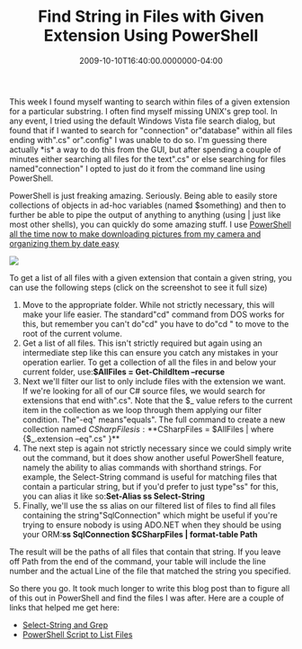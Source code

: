 ﻿---
title: Find String in Files with Given Extension Using PowerShell
date: "2009-10-10T16:40:00.0000000-04:00"
description: This week I found myself wanting to search within files of a given
featuredImage: img/find-string-in-files-with-given-extension-using-powershell-featured.png
---

This week I found myself wanting to search within files of a given extension for a particular substring. I often find myself missing UNIX's grep tool. In any event, I tried using the default Windows Vista file search dialog, but found that if I wanted to search for "connection" or"database" within all files ending with".cs" or".config" I was unable to do so. I'm guessing there actually \*is\* a way to do this from the GUI, but after spending a couple of minutes either searching all files for the text".cs" or else searching for files named"connection" I opted to just do it from the command line using PowerShell.

PowerShell is just freaking amazing. Seriously. Being able to easily store collections of objects in ad-hoc variables (named $something) and then to further be able to pipe the output of anything to anything (using | just like most other shells), you can quickly do some amazing stuff. I use [PowerShell all the time now to make downloading pictures from my camera and organizing them by date easy](https://ardalis.com/wp-content/blog/copy-pictures-to-folders-by-date-taken-with-powershell)

![](/img/given-extention.png)

To get a list of all files with a given extension that contain a given string, you can use the following steps (click on the screenshot to see it full size)

1. Move to the appropriate folder. While not strictly necessary, this will make your life easier. The standard"cd" command from DOS works for this, but remember you can't do"cd" you have to do"cd " to move to the root of the current volume.
2. Get a list of all files. This isn't strictly required but again using an intermediate step like this can ensure you catch any mistakes in your operation earlier. To get a collection of all the files in and below your current folder, use:**$AllFiles = Get-ChildItem –recurse**
3. Next we'll filter our list to only include files with the extension we want. If we're looking for all of our C# source files, we would search for extensions that end with".cs". Note that the $_ value refers to the current item in the collection as we loop through them applying our filter condition. The"-eq" means"equals". The full command to create a new collection named $CSharpFiles is:**$CSharpFiles = $AllFiles | where {$_.extension –eq".cs" }**
4. The next step is again not strictly necessary since we could simply write out the command, but it does show another useful PowerShell feature, namely the ability to alias commands with shorthand strings. For example, the Select-String command is useful for matching files that contain a particular string, but if you'd prefer to just type"ss" for this, you can alias it like so:**Set-Alias ss Select-String**
5. Finally, we'll use the ss alias on our filtered list of files to find all files containing the string"SqlConnection" which might be useful if you're trying to ensure nobody is using ADO.NET when they should be using your ORM:**ss SqlConnection $CSharpFiles | format-table Path**

The result will be the paths of all files that contain that string. If you leave off Path from the end of the command, your table will include the line number and the actual Line of the file that matched the string you specified.

So there you go. It took much longer to write this blog post than to figure all of this out in PowerShell and find the files I was after. Here are a couple of links that helped me get here:

* [Select-String and Grep](http://blogs.msdn.com/powershell/archive/2008/03/23/select-string-and-grep.aspx)
* [PowerShell Script to List Files](http://www.computerperformance.co.uk/ezine/ezine133.htm)

